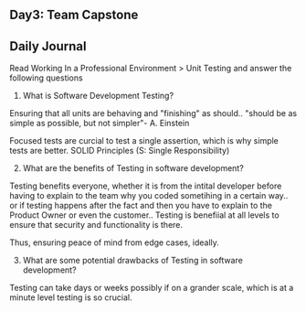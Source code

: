 ## Day3: Team Capstone

## Daily Journal

Read Working In a Professional Environment > Unit Testing and answer the following questions

1. What is Software Development Testing?

Ensuring that all units are behaving and "finishing" as should.. "should be as simple as possible, but not simpler"- A. Einstein

Focused tests are curcial to test a single assertion, which is why simple tests are better. SOLID Principles (S: Single Responsibility)

2. What are the benefits of Testing in software development?

Testing benefits everyone, whether it is from the intital developer before having to explain to the team why you coded sometihing in a certain way.. or if testing happens after the fact and then you have to explain to the Product Owner or even the customer.. Testing is benefiial at all levels to ensure that security and functionality is there.

Thus, ensuring peace of mind from edge cases, ideally.

3. What are some potential drawbacks of Testing in software development?

Testing can take days or weeks possibly if on a grander scale, which is at a minute level testing is so crucial.

